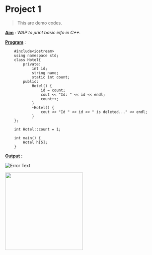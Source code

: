 # Project 1

> This are demo codes.

<u>**Aim**</u> : _WAP to print basic info in C++._

<u>**Program**</u> : 

        #include<iostream>
        using namespace std;
        class Hotel{
            private:
                int id;
                string name;
                static int count;
            public:
                Hotel() {
                    id = count;			
                    cout << "Id: " << id << endl;			
                    count++;
                }		
                ~Hotel() {
                    cout << "Id " << id << " is deleted..." << endl;
                }
        };

        int Hotel::count = 1;

        int main() {
            Hotel h[5];
        }

<u>**Output**</u> :

![Error Text](https://helpx.adobe.com/content/dam/help/en/photoshop/using/convert-color-image-black-white/jcr_content/main-pars/before_and_after/image-before/Landscape-Color.jpg)

<img src="https://helpx.adobe.com/content/dam/help/en/photoshop/using/convert-color-image-black-white/jcr_content/main-pars/before_and_after/image-before/Landscape-Color.jpg" width="250px">